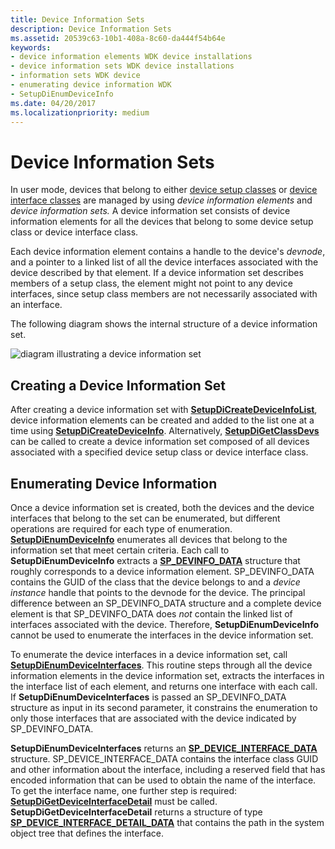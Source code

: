 ```yaml
---
title: Device Information Sets
description: Device Information Sets
ms.assetid: 20539c63-10b1-408a-8c60-da444f54b64e
keywords:
- device information elements WDK device installations
- device information sets WDK device installations
- information sets WDK device
- enumerating device information WDK
- SetupDiEnumDeviceInfo
ms.date: 04/20/2017
ms.localizationpriority: medium
---
```


# Device Information Sets

In user mode, devices that belong to either [device setup classes](./overview-of-device-setup-classes.md) or [device interface classes](./overview-of-device-interface-classes.md) are managed by using *device information elements* and *device information sets.* A device information set consists of device information elements for all the devices that belong to some device setup class or device interface class.

Each device information element contains a handle to the device's *devnode*, and a pointer to a linked list of all the device interfaces associated with the device described by that element. If a device information set describes members of a setup class, the element might not point to any device interfaces, since setup class members are not necessarily associated with an interface.

The following diagram shows the internal structure of a device information set.

![diagram illustrating a device information set](images/devinfosets.png)

## Creating a Device Information Set

After creating a device information set with [**SetupDiCreateDeviceInfoList**](/windows/win32/api/setupapi/nf-setupapi-setupdicreatedeviceinfolist), device information elements can be created and added to the list one at a time using [**SetupDiCreateDeviceInfo**](/windows/win32/api/setupapi/nf-setupapi-setupdicreatedeviceinfoa). Alternatively, [**SetupDiGetClassDevs**](/windows/win32/api/setupapi/nf-setupapi-setupdigetclassdevsw) can be called to create a device information set composed of all devices associated with a specified device setup class or device interface class.

## Enumerating Device Information

Once a device information set is created, both the devices and the device interfaces that belong to the set can be enumerated, but different operations are required for each type of enumeration. [**SetupDiEnumDeviceInfo**](/windows/win32/api/setupapi/nf-setupapi-setupdienumdeviceinfo) enumerates all devices that belong to the information set that meet certain criteria. Each call to **SetupDiEnumDeviceInfo** extracts a [**SP_DEVINFO_DATA**](/windows/win32/api/setupapi/ns-setupapi-sp_devinfo_data) structure that roughly corresponds to a device information element. SP_DEVINFO_DATA contains the GUID of the class that the device belongs to and a *device instance* handle that points to the devnode for the device. The principal difference between an SP_DEVINFO_DATA structure and a complete device element is that SP_DEVINFO_DATA does *not* contain the linked list of interfaces associated with the device. Therefore, **SetupDiEnumDeviceInfo** cannot be used to enumerate the interfaces in the device information set.

To enumerate the device interfaces in a device information set, call [**SetupDiEnumDeviceInterfaces**](/windows/win32/api/setupapi/nf-setupapi-setupdienumdeviceinterfaces). This routine steps through all the device information elements in the device information set, extracts the interfaces in the interface list of each element, and returns one interface with each call. If **SetupDiEnumDeviceInterfaces** is passed an SP_DEVINFO_DATA structure as input in its second parameter, it constrains the enumeration to only those interfaces that are associated with the device indicated by SP_DEVINFO_DATA.

**SetupDiEnumDeviceInterfaces** returns an [**SP_DEVICE_INTERFACE_DATA**](/windows/win32/api/setupapi/ns-setupapi-sp_device_interface_data) structure. SP_DEVICE_INTERFACE_DATA contains the interface class GUID and other information about the interface, including a reserved field that has encoded information that can be used to obtain the name of the interface. To get the interface name, one further step is required: [**SetupDiGetDeviceInterfaceDetail**](/windows/win32/api/setupapi/nf-setupapi-setupdigetdeviceinterfacedetaila) must be called. **SetupDiGetDeviceInterfaceDetail** returns a structure of type [**SP_DEVICE_INTERFACE_DETAIL_DATA**](/windows/win32/api/setupapi/ns-setupapi-sp_device_interface_detail_data_a) that contains the path in the system object tree that defines the interface.